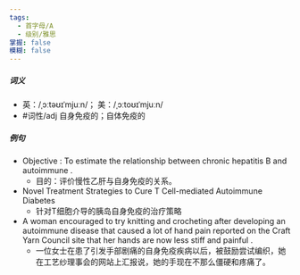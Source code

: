 ```yaml
---
tags:
  - 首字母/A
  - 级别/雅思
掌握: false
模糊: false
---
```

##### 词义
- 英：/ˌɔːtəʊɪˈmjuːn/； 美：/ˌɔːtoʊɪˈmjuːn/
- #词性/adj  自身免疫的；自体免疫的
##### 例句
- Objective : To estimate the relationship between chronic hepatitis B and autoimmune .
	- 目的：评价慢性乙肝与自身免疫的关系。
- Novel Treatment Strategies to Cure T Cell-mediated Autoimmune Diabetes
	- 针对T细胞介导的胰岛自身免疫的治疗策略
- A woman encouraged to try knitting and crocheting after developing an autoimmune disease that caused a lot of hand pain reported on the Craft Yarn Council site that her hands are now less stiff and painful .
	- 一位女士在患了引发手部剧痛的自身免疫疾病以后，被鼓励尝试编织，她在工艺纱理事会的网站上汇报说，她的手现在不那么僵硬和疼痛了。
